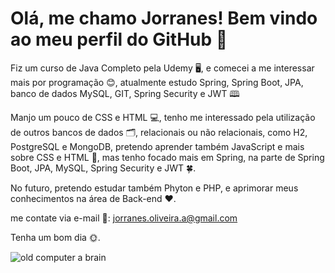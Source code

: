 # Olá, me chamo Jorranes! Bem vindo ao meu perfil do GitHub 🌿

Fiz um curso de Java Completo pela Udemy 🖥️, e comecei a me interessar mais por programação 😊, atualmente estudo Spring, Spring Boot, JPA, banco de dados MySQL, GIT, Spring Security e JWT 🕮

Manjo um pouco de CSS e HTML 💻, tenho me interessado pela utilização de outros bancos de dados 🗂️, relacionais ou não relacionais, como H2, PostgreSQL e MongoDB, pretendo aprender também JavaScript e mais sobre CSS e HTML 📖, mas tenho focado mais em Spring, na parte de Spring Boot, JPA, MySQL, Spring Security e JWT 🍀.

No futuro, pretendo estudar também Phyton e PHP, e aprimorar meus conhecimentos na área de Back-end ❤️.

me contate via e-mail 📧: jorranes.oliveira.a@gmail.com

Tenha um bom dia 🌞.

![old computer a brain](https://user-images.githubusercontent.com/113206390/198702638-c229e0f4-3455-4177-9e32-ff974eecdb53.gif)
